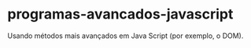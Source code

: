 # programas-avancados-javascript
Usando métodos mais avançados em Java Script (por exemplo, o DOM).
